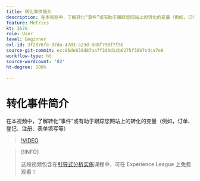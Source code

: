 ```yaml
---
title: 转化事件简介
description: 在本视频中，了解转化“事件”或有助于跟踪您网站上的转化的变量（例如，订单、登记、注册、表单填写等）
feature: Metrics
kt: 3578
role: User
level: Beginner
exl-id: 3f2876fe-d7da-47d3-a23d-0d8f790f7f5b
source-git-commit: ecc86de650d87aa7f3d8d1cb6275f38b7cdca7e0
workflow-type: ht
source-wordcount: '82'
ht-degree: 100%

---
```


# 转化事件简介

在本视频中，了解转化“事件”或有助于跟踪您网站上的转化的变量（例如，订单、登记、注册、表单填写等）

>[!VIDEO](https://video.tv.adobe.com/v/28764/?quality=12&learn=on)

>[!INFO]
>
> 这段视频包含在[引导式分析实施](https://experienceleague.adobe.com/?recommended=Analytics-D-1-2019.1)课程中，可在 Experience League 上免费观看！
